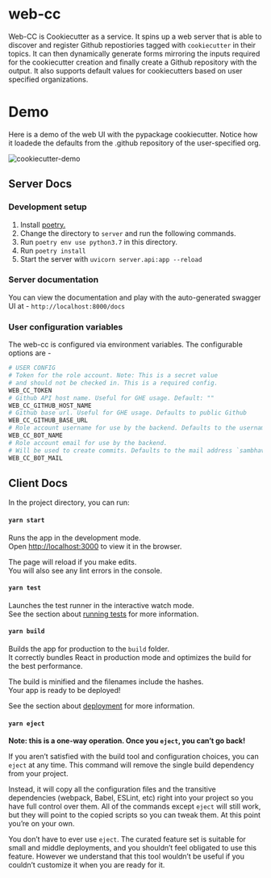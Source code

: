 # web-cc

Web-CC is Cookiecutter as a service. It spins up a web server that is able to discover
and register Github repostiories tagged with `cookiecutter` in their topics. It can
then dynamically generate forms mirroring the inputs required for the cookiecutter creation
and finally create a Github repository with the output. It also supports default values
for cookiecutters based on user specified organizations.

# Demo
Here is a demo of the web UI with the pypackage cookiecutter. Notice how it loadede the defaults from the .github repository
of the user-specified org.

![cookiecutter-demo](https://user-images.githubusercontent.com/16130816/87260603-b3e78380-c4aa-11ea-8078-5c8750752d0e.gif)

## Server Docs

### Development setup

1. Install [poetry.](https://python-poetry.org/docs/)
2. Change the directory to `server` and run the following commands.
3. Run `poetry env use python3.7` in this directory.
4. Run `poetry install`
5. Start the server with `uvicorn server.api:app --reload`

### Server documentation

You can view the documentation and play with the auto-generated
swagger UI at - `http://localhost:8000/docs`

### User configuration variables

The web-cc is configured via environment variables. The configurable options are -

```python
# USER CONFIG
# Token for the role account. Note: This is a secret value
# and should not be checked in. This is a required config.
WEB_CC_TOKEN
# Github API host name. Useful for GHE usage. Default: ""
WEB_CC_GITHUB_HOST_NAME
# Github base url. Useful for GHE usage. Defaults to public Github
WEB_CC_GITHUB_BASE_URL
# Role account username for use by the backend. Defaults to the username `samj1912`
WEB_CC_BOT_NAME
# Role account email for use by the backend.
# Will be used to create commits. Defaults to the mail address `sambhavs.email@gmail.com`
WEB_CC_BOT_MAIL
```

## Client Docs

In the project directory, you can run:

#### `yarn start`

Runs the app in the development mode.<br />
Open [http://localhost:3000](http://localhost:3000) to view it in the browser.

The page will reload if you make edits.<br />
You will also see any lint errors in the console.

#### `yarn test`

Launches the test runner in the interactive watch mode.<br />
See the section about [running tests](https://facebook.github.io/create-react-app/docs/running-tests) for more information.

#### `yarn build`

Builds the app for production to the `build` folder.<br />
It correctly bundles React in production mode and optimizes the build for the best performance.

The build is minified and the filenames include the hashes.<br />
Your app is ready to be deployed!

See the section about [deployment](https://facebook.github.io/create-react-app/docs/deployment) for more information.

#### `yarn eject`

**Note: this is a one-way operation. Once you `eject`, you can’t go back!**

If you aren’t satisfied with the build tool and configuration choices, you can `eject` at any time. This command will remove the single build dependency from your project.

Instead, it will copy all the configuration files and the transitive dependencies (webpack, Babel, ESLint, etc) right into your project so you have full control over them. All of the commands except `eject` will still work, but they will point to the copied scripts so you can tweak them. At this point you’re on your own.

You don’t have to ever use `eject`. The curated feature set is suitable for small and middle deployments, and you shouldn’t feel obligated to use this feature. However we understand that this tool wouldn’t be useful if you couldn’t customize it when you are ready for it.
